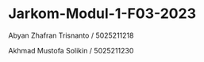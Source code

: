 # Jarkom-Modul-1-F03-2023
  Abyan Zhafran Trisnanto / 5025211218
  
  Akhmad Mustofa Solikin / 5025211230

